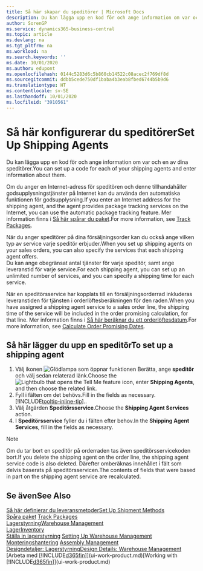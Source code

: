 ```yaml
---
title: Så här skapar du speditörer | Microsoft Docs
description: Du kan lägga upp en kod för och ange information om var och en av dina speditörer.
author: SorenGP
ms.service: dynamics365-business-central
ms.topic: article
ms.devlang: na
ms.tgt_pltfrm: na
ms.workload: na
ms.search.keywords: ''
ms.date: 10/01/2020
ms.author: edupont
ms.openlocfilehash: 0144c5283d6c5b860cb14522c08acec2f769df8d
ms.sourcegitcommit: ddbb5cede750df1baba4b3eab8fbed6744b5b9d6
ms.translationtype: HT
ms.contentlocale: sv-SE
ms.lasthandoff: 10/01/2020
ms.locfileid: "3910561"
---
```

# <a name="set-up-shipping-agents"></a><span data-ttu-id="adf5b-103">Så här konfigurerar du speditörer</span><span class="sxs-lookup"><span data-stu-id="adf5b-103">Set Up Shipping Agents</span></span>
<span data-ttu-id="adf5b-104">Du kan lägga upp en kod för och ange information om var och en av dina speditörer.</span><span class="sxs-lookup"><span data-stu-id="adf5b-104">You can set up a code for each of your shipping agents and enter information about them.</span></span>  

<span data-ttu-id="adf5b-105">Om du anger en Internet-adress för speditören och denne tillhandahåller godsupplysningstjänster på Internet kan du använda den automatiska funktionen för godsupplysning.</span><span class="sxs-lookup"><span data-stu-id="adf5b-105">If you enter an Internet address for the shipping agent, and the agent provides package tracking services on the Internet, you can use the automatic package tracking feature.</span></span> <span data-ttu-id="adf5b-106">Mer information finns i [Så här spårar du paket](sales-how-track-packages.md).</span><span class="sxs-lookup"><span data-stu-id="adf5b-106">For more information, see [Track Packages](sales-how-track-packages.md).</span></span>

<span data-ttu-id="adf5b-107">När du anger speditörer på dina försäljningsorder kan du också ange vilken typ av service varje speditör erbjuder.</span><span class="sxs-lookup"><span data-stu-id="adf5b-107">When you set up shipping agents on your sales orders, you can also specify the services that each shipping agent offers.</span></span>  
<span data-ttu-id="adf5b-108">Du kan ange obegränsat antal tjänster för varje speditör, samt ange leveranstid för varje service.</span><span class="sxs-lookup"><span data-stu-id="adf5b-108">For each shipping agent, you can set up an unlimited number of services, and you can specify a shipping time for each service.</span></span>  

<span data-ttu-id="adf5b-109">När en speditörsservice har kopplats till en försäljningsorderrad inkluderas leveranstiden för tjänsten i orderlöftesberäkningen för den raden.</span><span class="sxs-lookup"><span data-stu-id="adf5b-109">When you have assigned a shipping agent service to a sales order line, the shipping time of the service will be included in the order promising calculation, for that line.</span></span> <span data-ttu-id="adf5b-110">Mer information finns i [Så här beräknar du ett orderlöftesdatum](sales-how-to-calculate-order-promising-dates.md).</span><span class="sxs-lookup"><span data-stu-id="adf5b-110">For more information, see [Calculate Order Promising Dates](sales-how-to-calculate-order-promising-dates.md).</span></span>

## <a name="to-set-up-a-shipping-agent"></a><span data-ttu-id="adf5b-111">Så här lägger du upp en speditör</span><span class="sxs-lookup"><span data-stu-id="adf5b-111">To set up a shipping agent</span></span>  
1.  <span data-ttu-id="adf5b-112">Välj ikonen ![Glödlampa som öppnar funktionen Berätta](media/ui-search/search_small.png "Berätta vad du vill göra"), ange **speditör** och välj sedan relaterad länk.</span><span class="sxs-lookup"><span data-stu-id="adf5b-112">Choose the ![Lightbulb that opens the Tell Me feature](media/ui-search/search_small.png "Tell me what you want to do") icon, enter **Shipping Agents**, and then choose the related link.</span></span>  
2.  <span data-ttu-id="adf5b-113">Fyll i fälten om det behövs.</span><span class="sxs-lookup"><span data-stu-id="adf5b-113">Fill in the fields as necessary.</span></span> [!INCLUDE[tooltip-inline-tip](includes/tooltip-inline-tip_md.md)]<span data-ttu-id="adf5b-114">.</span><span class="sxs-lookup"><span data-stu-id="adf5b-114">.</span></span>  
3.  <span data-ttu-id="adf5b-115">Välj åtgärden **Speditörsservice**.</span><span class="sxs-lookup"><span data-stu-id="adf5b-115">Choose the **Shipping Agent Services** action.</span></span>
4. <span data-ttu-id="adf5b-116">I **Speditörsservice** fyller du i fälten efter behov.</span><span class="sxs-lookup"><span data-stu-id="adf5b-116">In the **Shipping Agent Services**, fill in the fields as necessary.</span></span>

> [!NOTE]  
>  <span data-ttu-id="adf5b-117">Om du tar bort en speditör på orderraden tas även speditörsservicekoden bort.</span><span class="sxs-lookup"><span data-stu-id="adf5b-117">If you delete the shipping agent on the order line, the shipping agent service code is also deleted.</span></span> <span data-ttu-id="adf5b-118">Därefter omberäknas innehållet i fält som delvis baserats på speditörsservicen.</span><span class="sxs-lookup"><span data-stu-id="adf5b-118">The contents of fields that were based in part on the shipping agent service are recalculated.</span></span>  

## <a name="see-also"></a><span data-ttu-id="adf5b-119">Se även</span><span class="sxs-lookup"><span data-stu-id="adf5b-119">See Also</span></span>
[<span data-ttu-id="adf5b-120">Så här definierar du leveransmetoder</span><span class="sxs-lookup"><span data-stu-id="adf5b-120">Set Up Shipment Methods</span></span>](sales-how-set-up-shipment-methods.md)  
<span data-ttu-id="adf5b-121">[Spåra paket](sales-how-track-packages.md)  </span><span class="sxs-lookup"><span data-stu-id="adf5b-121">[Track Packages](sales-how-track-packages.md)  </span></span>  
[<span data-ttu-id="adf5b-122">Lagerstyrning</span><span class="sxs-lookup"><span data-stu-id="adf5b-122">Warehouse Management</span></span>](warehouse-manage-warehouse.md)  
[<span data-ttu-id="adf5b-123">Lager</span><span class="sxs-lookup"><span data-stu-id="adf5b-123">Inventory</span></span>](inventory-manage-inventory.md)  
<span data-ttu-id="adf5b-124">[Ställa in lagerstyrning](warehouse-setup-warehouse.md)   </span><span class="sxs-lookup"><span data-stu-id="adf5b-124">[Setting Up Warehouse Management](warehouse-setup-warehouse.md)   </span></span>  
<span data-ttu-id="adf5b-125">[Monteringshantering](assembly-assemble-items.md)  </span><span class="sxs-lookup"><span data-stu-id="adf5b-125">[Assembly Management](assembly-assemble-items.md)  </span></span>  
[<span data-ttu-id="adf5b-126">Designdetaljer: Lagerstyrning</span><span class="sxs-lookup"><span data-stu-id="adf5b-126">Design Details: Warehouse Management</span></span>](design-details-warehouse-management.md)  
<span data-ttu-id="adf5b-127">[Arbeta med [!INCLUDE[d365fin](includes/d365fin_md.md)]](ui-work-product.md)</span><span class="sxs-lookup"><span data-stu-id="adf5b-127">[Working with [!INCLUDE[d365fin](includes/d365fin_md.md)]](ui-work-product.md)</span></span>  
